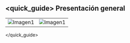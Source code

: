 ## <quick_guide> Presentación general
| | |
|:-------|:-------|
|![Imagen1](http://static.energysistem.com/images/manuals/42431/55e5d39c32b41.jpg) <br>|![Imagen1](http://static.energysistem.com/images/manuals/42431/55e5d3972d5f9.jpg)|
</quick_guide>
